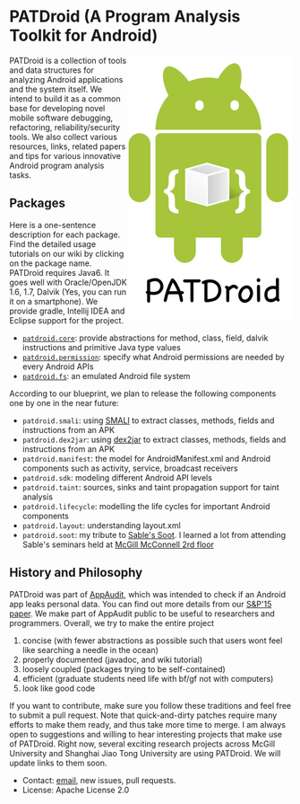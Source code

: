 # PATDroid (A Program Analysis Toolkit for Android)
<img align="right" src="img/icon-large.png" />
PATDroid is a collection of tools and data structures for analyzing Android applications and the system itself. We intend to build it as a common base for developing novel mobile software debugging, refactoring, reliability/security tools. We also collect various resources, links, related papers and tips for various innovative Android program analysis tasks.

## Packages
Here is a one-sentence description for each package. Find the detailed usage tutorials on our wiki by clicking on the package name. PATDroid requires Java6. It goes well with Oracle/OpenJDK 1.6, 1.7, Dalvik (Yes, you can run it on a smartphone). We provide gradle, Intellij IDEA and Eclipse support for the project.

* [`patdroid.core`](https://github.com/mingyuan-xia/PATDroid/wiki/package:-core): provide abstractions for method, class, field, dalvik instructions and primitive Java type values
* [`patdroid.permission`](https://github.com/mingyuan-xia/PATDroid/wiki/package:-permission): specify what Android permissions are needed by every Android APIs
* [`patdroid.fs`](https://github.com/mingyuan-xia/PATDroid/wiki/package:-fs): an emulated Android file system

According to our blueprint, we plan to release the following components one by one in the near future:
* `patdroid.smali`: using [SMALI](https://code.google.com/p/smali/) to extract classes, methods, fields and instructions from an APK 
* `patdroid.dex2jar`: using [dex2jar](https://github.com/pxb1988/dex2jar) to extract classes, methods, fields and instructions from an APK
* `patdroid.manifest`: the model for AndroidManifest.xml and Android components such as activity, service, broadcast receivers
* `patdroid.sdk`: modeling different Android API levels
* `patdroid.taint`: sources, sinks and taint propagation support for taint analysis
* `patdroid.lifecycle`: modelling the life cycles for important Android components
* `patdroid.layout`: understanding layout.xml
* `patdroid.soot`: my tribute to [Sable's Soot](http://sable.github.io/soot/). I learned a lot from attending Sable's seminars held at [McGill McConnell 2rd floor](https://www.mcgill.ca/maps/mcconnell-engineering-building)

## History and Philosophy
PATDroid was part of [AppAudit](http://appaudit.io), which was intended to check if an Android app leaks personal data.
You can find out more details from our [S&P'15 paper]().
We make part of AppAudit public to be useful to researchers and programmers.
Overall, we try to make the entire project

1. concise (with fewer abstractions as possible such that users wont feel like searching a needle in the ocean) 
2. properly documented (javadoc, and wiki tutorial)
3. loosely coupled (packages trying to be self-contained)
4. efficient (graduate students need life with bf/gf not with computers)
5. look like good code 

If you want to contribute, make sure you follow these traditions and feel free to submit a pull request.
Note that quick-and-dirty patches require many efforts to make them ready, and thus take more time to merge.
I am always open to suggestions and willing to hear interesting projects that make use of PATDroid.
Right now, several exciting research projects across McGill University and Shanghai Jiao Tong University are using PATDroid. We will update links to them soon.

* Contact: [email](mailto:ken.mingyuan@gmail.com), new issues, pull requests.
* License: Apache License 2.0